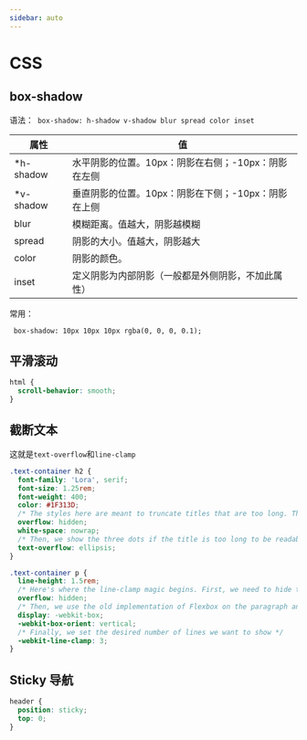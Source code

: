 ```yaml
---
sidebar: auto
---
```

# CSS
##  box-shadow

语法：` box-shadow: h-shadow v-shadow blur spread color inset`

| 属性      | 值                                                  |
| --------- | --------------------------------------------------- |
| *h-shadow | 水平阴影的位置。10px：阴影在右侧；-10px：阴影在左侧 |
| *v-shadow | 垂直阴影的位置。10px：阴影在下侧；-10px：阴影在上侧 |
| blur      | 模糊距离。值越大，阴影越模糊                        |
| spread    | 阴影的大小。值越大，阴影越大                        |
| color     | 阴影的颜色。                                        |
| inset     | 定义阴影为内部阴影（一般都是外侧阴影，不加此属性）  |

常用：

` box-shadow: 10px 10px 10px rgba(0, 0, 0, 0.1);`

## 平滑滚动

```css
html {
  scroll-behavior: smooth;
}
```

## 截断文本

这就是`text-overflow`和`line-clamp`

```css
.text-container h2 {
  font-family: 'Lora', serif;
  font-size: 1.25rem;
  font-weight: 400;
  color: #1F313D;
  /* The styles here are meant to truncate titles that are too long. The first line ensures long text doesn't overflow its container. The second one ensures we title gets truncated */
  overflow: hidden;
  white-space: nowrap;
  /* Then, we show the three dots if the title is too long to be readable */
  text-overflow: ellipsis;
}

.text-container p {
  line-height: 1.5rem;
  /* Here's where the line-clamp magic begins. First, we need to hide the content that overflows our desired number of text lines to show */
  overflow: hidden;
  /* Then, we use the old implementation of Flexbox on the paragraph and set its direction to be row */
  display: -webkit-box;
  -webkit-box-orient: vertical;
  /* Finally, we set the desired number of lines we want to show */
  -webkit-line-clamp: 3;
}
```

## Sticky 导航

```css
header {
  position: sticky;
  top: 0;
}
```



